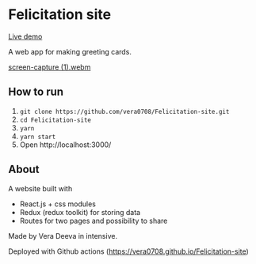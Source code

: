 # Felicitation site

[Live demo](https://vera0708.github.io/Felicitation-site/)

A web app for making greeting cards.

[screen-capture (1).webm](https://user-images.githubusercontent.com/111682119/215327684-aa1a3488-8161-4284-aa22-4f47109efdcc.webm)


## How to run

1. `git clone https://github.com/vera0708/Felicitation-site.git`
2. `cd Felicitation-site`
3. `yarn`
4. `yarn start`
5. Open http://localhost:3000/

## About

A website built with 
- React.js + css modules
- Redux (redux toolkit) for storing data
- Routes for two pages and possibility to share

Made by Vera Deeva in intensive.

Deployed with Github actions (https://vera0708.github.io/Felicitation-site)
